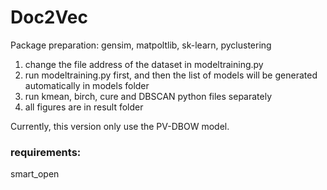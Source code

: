 # Doc2Vec
Package preparation: gensim, matpoltlib, sk-learn, pyclustering
1. change the file address of the dataset in modeltraining.py
2. run modeltraining.py first, and then the list of models will be generated automatically in models folder
3. run kmean, birch, cure and DBSCAN python files separately
4. all figures are in result folder


Currently, this version only use the PV-DBOW model.


### requirements: 
  smart_open
